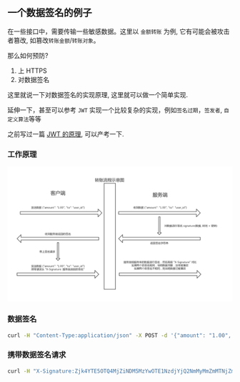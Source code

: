 ## 一个数据签名的例子

在一些接口中，需要传输一些敏感数据。这里以 `金额转账` 为例, 它有可能会被攻击者篡改, 如篡改`转账金额`/`转账对象`。

那么如何预防?

1. 上 HTTPS
2. 对数据签名

这里就说一下对数据签名的实现原理, 这里就可以做一个简单实现.

延伸一下，甚至可以参考 `JWT` 实现一个比较复杂的实现，例如`签名过期`，`签发者`, `自定义算法`等等

之前写过一篇 [JWT 的原理](https://github.com/axetroy/blog/issues/177), 可以产考一下.

### 工作原理

[![Workflow](workflow.jpg)](workflow.jpg)

### 数据签名

```bash
curl -H "Content-Type:application/json" -X POST -d '{"amount": "1.00", "to":"user_id"}' https://signature-example.herokuapp.com/signature
```

### 携带数据签名请求

```bash
curl -H "X-Signature:Zjk4YTE5OTQ4MjZiNDM5MzYwOTE1NzdjYjQ2NmMyMmZmMTNjZmIzNDg1MjIxMTM0ZGVlZDI3ZGMzMGFjZmFlMw==" -H "Content-Type:application/json" -X POST -d '{"amount": "1.00", "to":"user_id"}' https://signature-example.herokuapp.com/signature
```
